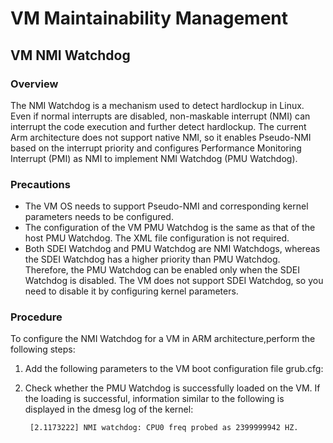 # VM Maintainability Management 

## VM NMI Watchdog

### Overview

The NMI Watchdog is a mechanism used to detect hardlockup in Linux. Even if normal interrupts are disabled, non-maskable interrupt (NMI) can interrupt the code execution and further detect hardlockup. The current Arm architecture does not support native NMI, so it enables Pseudo-NMI based on the interrupt priority and configures Performance Monitoring Interrupt (PMI) as NMI to implement NMI Watchdog (PMU Watchdog).

### Precautions

- The VM OS needs to support Pseudo-NMI and corresponding kernel parameters needs to be configured.
- The configuration of the VM PMU Watchdog is the same as that of the host PMU Watchdog. The XML file configuration is not required.
- Both SDEI Watchdog and PMU Watchdog are NMI Watchdogs, whereas the SDEI Watchdog has a higher priority than PMU Watchdog. Therefore, the PMU Watchdog can be enabled only when the SDEI Watchdog is disabled. The VM does not support SDEI Watchdog, so you need to disable it by configuring kernel parameters.

### Procedure

To configure the NMI Watchdog for a VM in ARM architecture,perform the following steps:

1. Add the following parameters to the VM boot configuration file grub.cfg:

2. Check whether the PMU Watchdog is successfully loaded on the VM.
    If the loading is successful, information similar to the following is displayed in the dmesg log of the kernel: 

    ```text
     [2.1173222] NMI watchdog: CPU0 freq probed as 2399999942 HZ.
    ```
